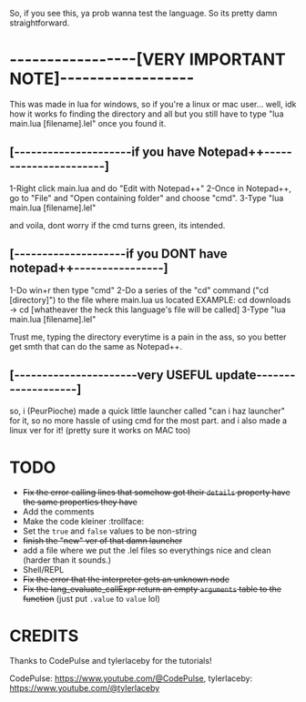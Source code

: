 So, if you see this, ya prob wanna test the language.
So its pretty damn straightforward.


# -----------------[VERY IMPORTANT NOTE]------------------

This was made in lua for windows, so if you're a linux or mac user... well, idk how it works fo finding the directory and all but you still have to type
"lua main.lua [filename].lel" once you found it.


## [---------------------if you have Notepad++----------------------]

1-Right click main.lua and do "Edit with Notepad++"
2-Once in Notepad++, go to "File" and "Open containing folder" and choose "cmd".
3-Type "lua main.lua [filename].lel"

and voila, dont worry if the cmd turns green, its intended.


## [--------------------if you DONT have notepad++----------------]

1-Do win+r then type "cmd"
2-Do a series of the "cd" command ("cd [directory]") to the file where main.lua us located
EXAMPLE: cd downloads -> cd [whatheaver the heck this language's file will be called]
3-Type "lua main.lua [filename].lel"

Trust me, typing the directory everytime is a pain in the ass, so you better get smth that can do the same as Notepad++.

## [----------------------very USEFUL update-------------------]

so, i (PeurPioche) made a quick little launcher called "can i haz launcher" for it, so no more hassle of using cmd for the most part.
and i also made a linux ver for it! (pretty sure it works on MAC too)

# TODO
- ~~Fix the error calling lines that somehow got their `details` property have the same properties they have~~
- Add the comments
- Make the code kleiner :trollface:
- Set the `true` and `false` values to be non-string
- ~~finish the "new" ver of that damn launcher~~
- add a file where we put the .lel files so everythings nice and clean (harder than it sounds.)
- Shell/REPL
- ~~Fix the error that the interpreter gets an unknown node~~
- ~~Fix the lang_evaluate_callExpr return an empty `arguments` table to the function~~ (just put `.value` to `value` lol)

# CREDITS
Thanks to CodePulse and tylerlaceby for the tutorials!

CodePulse: https://www.youtube.com/@CodePulse, tylerlaceby: https://www.youtube.com/@tylerlaceby
